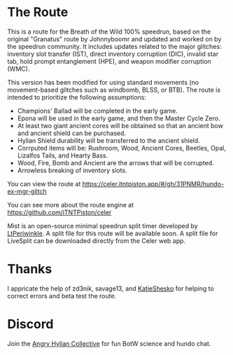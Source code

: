 # The Route
This is a route for the Breath of the Wild 100% speedrun, based on the original "Granatus" route by Johnnyboomr and updated and worked on by the speedrun community. It includes updates related to the major glitches: inventory slot transfer (IST), direct inventory corruption (DIC), invalid star tab, hold prompt entanglement (HPE), and weapon modifier corruption (WMC).

This version has been modified for using standard movements (no movement-based glitches such as windbomb, BLSS, or BTB). The route is intended to prioritize the following assumptions:
- Champions' Ballad will be completed in the early game.
- Epona will be used in the early game, and then the Master Cycle Zero.
- At least two giant ancient cores will be obtained so that an ancient bow and ancient shield can be purchased.
- Hylian Shield durability will be transferred to the ancient shield.
- Corrputed items will be: Rushroom, Wood, Ancient Cores, Beetles, Opal, Lizalfos Tails, and Hearty Bass.
- Wood, Fire, Bomb and Ancient are the arrows that will be corrupted.
- Arrowless breaking of inventory slots.

You can view the route at https://celer.itntpiston.app/#/gh/31PNMR/hundo-ex-mgr-glitch

You can see more about the route engine at https://github.com/iTNTPiston/celer

Mist is an open-source minimal speedrun split timer developed by [LtPeriwinkle](https://github.com/LtPeriwinkle/mist). A split file for this route will be available soon. A split file for LiveSplit can be downloaded directly from the Celer web app.

# Thanks
I appricate the help of zd3nik, savage13, and [KatieShesko](https://www.twitch.tv/katieshesko) for helping to correct errors and beta test the route.

# Discord
Join the [Angry Hylian Collective](https://discord.gg/hylian) for fun BotW science and hundo chat.

